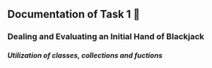 ## Documentation of Task 1 :rocket:

### Dealing and Evaluating an Initial Hand of Blackjack 

##### Utilization of classes, collections and fuctions
